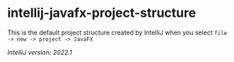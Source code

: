 # intellij-javafx-project-structure

This is the default project structure created by IntelliJ when you select `file -> new -> project -> JavaFX`

*IntelliJ version: 2022.1*
